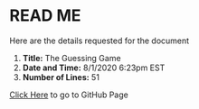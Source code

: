 # READ ME


Here are the details requested for the document
1. **Title:** The Guessing Game
1. **Date and Time:** 8/1/2020 6:23pm EST
1. **Number of Lines:** 51

[Click Here](https://github.com/PeterPan2009/Exercises.git) to go to GitHub Page



